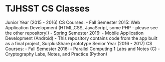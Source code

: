 # TJHSST CS Classes

Junior Year (2015 - 2016) CS Courses:
	- Fall Semester 2015: Web Application Development (HTML,CSS, JavaScript, some PHP - please see the other repository!)
	- Spring Semester 2016:
		- Mobile Application Development (Android)
			- This repository contains code from the app built as a final project, SurplusShare prototype
Senior Year (2016 - 2017) CS Courses:
	- Fall Semester 2016: 
		- Parallel Computing 1 Labs and Notes (C)
		- Cryptography Labs, Notes, and Practice (Python)


